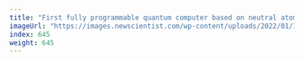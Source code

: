 ```yaml
---
title: "First fully programmable quantum computer based on neutral atoms"
imageUrl: "https://images.newscientist.com/wp-content/uploads/2022/01/18144338/PRI_218477599.jpg?width=600"
index: 645
weight: 645
---
```

